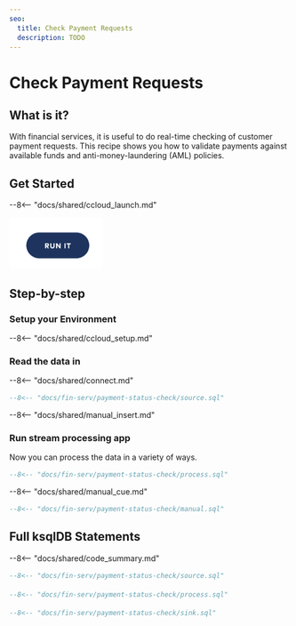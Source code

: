 ```yaml
---
seo:
  title: Check Payment Requests
  description: TODO
---
```


# Check Payment Requests

## What is it?

With financial services, it is useful to do real-time checking of customer payment requests.
This recipe shows you how to validate payments against available funds and anti-money-laundering (AML) policies.

## Get Started

--8<-- "docs/shared/ccloud_launch.md"

<a href="https://www.confluent.io/confluent-cloud/tryfree/"><img src="../../img/launch.png" /></a>

## Step-by-step

### Setup your Environment

--8<-- "docs/shared/ccloud_setup.md"

### Read the data in

--8<-- "docs/shared/connect.md"

```sql
--8<-- "docs/fin-serv/payment-status-check/source.sql"
```

--8<-- "docs/shared/manual_insert.md"

### Run stream processing app

Now you can process the data in a variety of ways.

```sql
--8<-- "docs/fin-serv/payment-status-check/process.sql"
```

--8<-- "docs/shared/manual_cue.md"

```sql
--8<-- "docs/fin-serv/payment-status-check/manual.sql"
```

## Full ksqlDB Statements

--8<-- "docs/shared/code_summary.md"

```sql
--8<-- "docs/fin-serv/payment-status-check/source.sql"

--8<-- "docs/fin-serv/payment-status-check/process.sql"

--8<-- "docs/fin-serv/payment-status-check/sink.sql"
```
